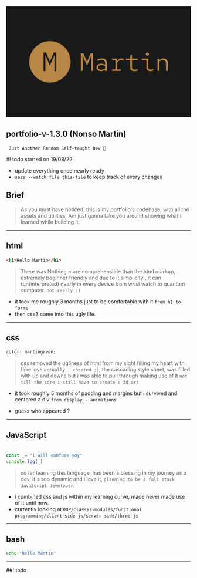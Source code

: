 ![nonso01](/assets/my-logos/logo.svg)

## portfolio-v-1.3.0 (Nonso Martin)

` Just Another Random Self-taught Dev 🧢`

#! todo started on 19/08/22
- update everything once nearly ready
- `sass --watch file this-file` to keep track of every changes


## Brief
> As you must have noticed, this is my portfolio's codebase, with all the assets and utilities. Am just gonna take you around showing what i learned while building it.

___
## html

```html
<h1>Hello Martin</h1>
```
> There was Nothing more comprehensible than the html markup, extremely beginner friendly and due to it simplicity , it can run(interpreted) nearly in every device from wrist watch to quantum computer. `not really :)`

- it took me roughly 3 months just to be comfortable with it `from h1 to forms`
- then css3 came into this ugly life. 

___
## css
```css
color: martingreen;
```
> css removed the ugliness of html from my sight filling my heart with fake love `actually i cheated ;)`, the cascading style sheet, was filled with up and downs but i was able to pull through making use of it `not till the core i still have to create a 3d art`

- it took roughly 5 months of padding and margins but i survived and centered a div `from display - animations`
 
- guess who appeared ?
___
## JavaScript

```js

const _= "i will confuse yoy"
console.log(_)

```
> so far learning this language, has been a blessing in my journey as a dev, it's soo dynamic and i love it, `planning to be a full stack JavaScript developer`.

- i combined css and js within my learning curve, made never made use of it until now.
- currently looking at `OOP/classes-modules/functional programming/client-side-js/server-side/three-js`
___

## bash
```sh
echo "Hello Martin"
```

___
##! todo

